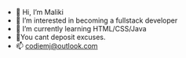 - 👋 Hi, I’m Maliki
- 👀 I’m interested in becoming a fullstack developer
- 🌱 I’m currently learning HTML/CSS/Java
- 💞️You cant deposit excuses.
- 📫 codiemj@outlook.com

<!---
Mjames2049/Mjames2049 is a ✨ special ✨ repository because its `README.md` (this file) appears on your GitHub profile.
You can click the Preview link to take a look at your changes.
--->
<!DOCTYPE html>
<html lang="en">
<head>
  <meta charset="UTF-8">
</head>
